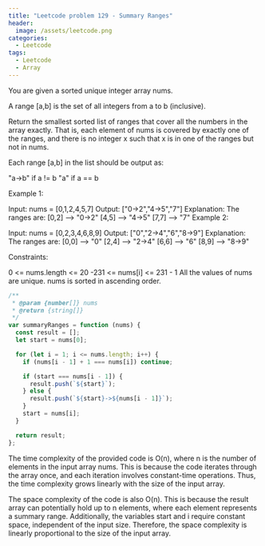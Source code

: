 ```yaml
---
title: "Leetcode problem 129 - Summary Ranges"
header:
  image: /assets/leetcode.png
categories:
  - Leetcode
tags:
  - Leetcode
  - Array
---
```


You are given a sorted unique integer array nums.

A range [a,b] is the set of all integers from a to b (inclusive).

Return the smallest sorted list of ranges that cover all the numbers in the array exactly. That is, each element of nums is covered by exactly one of the ranges, and there is no integer x such that x is in one of the ranges but not in nums.

Each range [a,b] in the list should be output as:

"a->b" if a != b
"a" if a == b

Example 1:

Input: nums = [0,1,2,4,5,7]
Output: ["0->2","4->5","7"]
Explanation: The ranges are:
[0,2] --> "0->2"
[4,5] --> "4->5"
[7,7] --> "7"
Example 2:

Input: nums = [0,2,3,4,6,8,9]
Output: ["0","2->4","6","8->9"]
Explanation: The ranges are:
[0,0] --> "0"
[2,4] --> "2->4"
[6,6] --> "6"
[8,9] --> "8->9"

Constraints:

0 <= nums.length <= 20
-231 <= nums[i] <= 231 - 1
All the values of nums are unique.
nums is sorted in ascending order.

```js
/**
 * @param {number[]} nums
 * @return {string[]}
 */
var summaryRanges = function (nums) {
  const result = [];
  let start = nums[0];

  for (let i = 1; i <= nums.length; i++) {
    if (nums[i - 1] + 1 === nums[i]) continue;

    if (start === nums[i - 1]) {
      result.push(`${start}`);
    } else {
      result.push(`${start}->${nums[i - 1]}`);
    }
    start = nums[i];
  }

  return result;
};
```

The time complexity of the provided code is O(n), where n is the number of elements in the input array nums. This is because the code iterates through the array once, and each iteration involves constant-time operations. Thus, the time complexity grows linearly with the size of the input array.

The space complexity of the code is also O(n). This is because the result array can potentially hold up to n elements, where each element represents a summary range. Additionally, the variables start and i require constant space, independent of the input size. Therefore, the space complexity is linearly proportional to the size of the input array.
